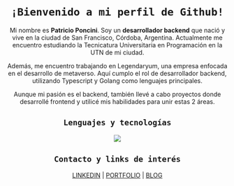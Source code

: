 <h1 align="center"><code>¡Bienvenido a mi perfil de Github!</code></h1>
<p align="center">Mi nombre es <b>Patricio Poncini</b>. Soy un <b>desarrollador backend</b> que nació y vive en la ciudad de San Francisco, Córdoba, Argentina. Actualmente me encuentro estudiando la Tecnicatura Universitaria en Programación en la UTN de mi ciudad.</p>


<p align="center">Además, me encuentro trabajando en Legendaryum, una empresa enfocada en el desarrollo de metaverso. Aquí cumplo el rol de desarrollador backend, utilizando Typescript y Golang como lenguajes principales.</p>

<p align="center">Aunque mi pasión es el backend, también llevé a cabo proyectos donde desarrollé frontend y utilicé mis habilidades para unir estas 2 áreas.</p>
<h2 align="center"><code>Lenguajes y tecnologías</code></h2>
<p align="center">
    <img src="https://skillicons.dev/icons?i=ts,nodejs,express,go,git,docker,mysql,mongodb,vue" />
</p>

<h2 align="center"><code>Contacto y links de interés</code></h2>

<p align="center">
  <a href="https://www.linkedin.com/in/patricio-poncini/" target="_blank">LINKEDIN</a> |
  <a href="https://patricio-poncini-page.netlify.app/" target="_blank">PORTFOLIO</a> |
  <a href="https://tripa-tech.vercel.app/" target="_blank">BLOG</a>
</p>
